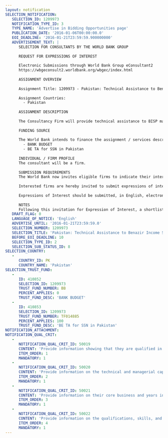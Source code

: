 ```yaml
---
layout: notification
SELECTION_NOTIFICATION: 
   SELECTION_ID: 1209973
   NOTIFICATION_TYPE_ID: 3
   TYPE_NAME: 'Advertise in Bidding Opportunities page'
   PUBLICATION_DATE: '2016-01-06T00:00:00.0'
   EOI_DEADLINE: '2016-01-21T23:59:59.900000000'
   ADVERTISEMENT_TEXT: |
      SELECTION FOR CONSULTANTS BY THE WORLD BANK GROUP
      
      REQUEST FOR EXPRESSIONS OF INTEREST
      
      Electronic Submissions through World Bank Group eConsultant2
      https://wbgeconsult2.worldbank.org/wbgec/index.html
      
      ASSIGNMENT OVERVIEW
      
      Assignment Title: 1209973 - Pakistan: Technical Assistance to Benazir Income Support Program in the First Phase of the Update of the National Socio-Economic Registry and Support for the Education Conditional Cash Transfer
      
      Assignment Countries:
        - Pakistan
      
      ASSIGNMENT DESCRIPTION
      
      The Consultancy Firm will provide technical assistance to BISP management (and more specifically to he Technical Working Group) for the design, launch, and implementation of the first phase of the update of the NSER. This would include inputs to the Guidelines / Operations Manual, and support to overseeing and coordination of activities to ensure consistency of implementation with the Operational Manual, including follow-up of the results and recommendations of both the spot checks (for data verification) as well as the Process Evaluation.  The Firm will also assist the BISP management in preparing for the nationwide rollout by preparing a report documenting the entire first phase and identifying lessons and recommendations.  Selective support may also be provided for preparing and supervising the implementation of revised operational arrangements in the Education Conditional Cash Transfer.
      
      FUNDING SOURCE
      
      The World Bank intends to finance the assignment / services described below under the following trust fund(s):
        - BANK BUDGET
        - BE TA for SSN in Pakistan
      
      INDIVIDUAL / FIRM PROFILE
      The consultant will be a firm. 
      
      SUBMISSION REQUIREMENTS
      The World Bank now invites eligible firms to indicate their interest in providing the services.  Interested firms must provide information indicating that they are qualified to perform the services (brochures, description of similar assignments, experience in similar conditions, availability of appropriate skills among staff, etc. for firms; CV and cover letter for individuals).  Please note that the total size of all attachments should be less than 5MB.  Consultants may associate to enhance their qualifications.
      
      Interested firms are hereby invited to submit expressions of interest.
      
      Expressions of Interest should be submitted, in English, electronically through World Bank Group eTendering (https://wbgeconsult2.worldbank.org/wbgec/index.html)
      
      NOTES
      Following this invitation for Expression of Interest, a shortlist of qualified firms will be formally invited to submit proposals.  Shortlisting and selection will be subject to the availability of funding.
   DRAFT_FLAG: 0
   LANGUAGE_OF_NOTICE: 'English'
   ADVERTISE_UNTIL: '2016-01-21T23:59:59.0'
   SELECTION_NUMBER: 1209973
   SELECTION_TITLE: 'Pakistan: Technical Assistance to Benazir Income Support Program in the First Phase of the Update of the National Socio-Economic Registry and Support for the Education Conditional Cash Transfer'
   BEFORE_EOI_DEADLINE: 10
   SELECTION_TYPE_ID: 2
   SELECTION_SUB_STATUS_ID: 8
SELECTION_COUNTRY: 
   - 
      COUNTRY_ID: PK
      COUNTRY_NAME: 'Pakistan'
SELECTION_TRUST_FUND: 
   - 
      ID: 410852
      SELECTION_ID: 1209973
      TRUST_FUND_NUMBER: BB
      PERCENT_APPLIES: 0
      TRUST_FUND_DESC: 'BANK BUDGET'
   - 
      ID: 410853
      SELECTION_ID: 1209973
      TRUST_FUND_NUMBER: TF014885
      PERCENT_APPLIES: 100
      TRUST_FUND_DESC: 'BE TA for SSN in Pakistan'
NOTIFICATION_ATTACHMENT: 
NOTIFICATION_QUAL_CRIT: 
   - 
      NOTIFICATION_QUAL_CRIT_ID: 50019
      CONTENT: 'Provide information showing that they are qualified in the field of the assignment. More specific, provide information regarding the experience of implementing safety net programs in developing countries, particularly targeted cash transfers programs, including practical experience of developing operations manuals, MIS, working in the field, provide training to government and partner organizations involved in implementation, etc. At least three similar assignments are a requirement.'
      ITEM_ORDER: 1
      MANDATORY: 1
   - 
      NOTIFICATION_QUAL_CRIT_ID: 50020
      CONTENT: 'Provide information on the technical and managerial capabilities of the firm.'
      ITEM_ORDER: 2
      MANDATORY: 1
   - 
      NOTIFICATION_QUAL_CRIT_ID: 50021
      CONTENT: 'Provide information on their core business and years in business. Provide information about working experience in South Asia and in particular in Pakistan'
      ITEM_ORDER: 3
      MANDATORY: 1
   - 
      NOTIFICATION_QUAL_CRIT_ID: 50022
      CONTENT: 'Provide information on the qualifications, skills, and experience of key staff.'
      ITEM_ORDER: 4
      MANDATORY: 1
---
```


